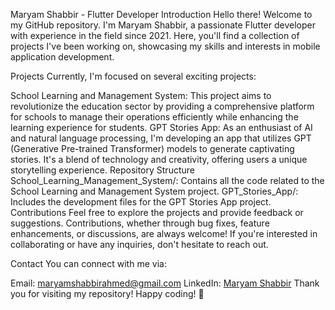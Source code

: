 Maryam Shabbir - Flutter Developer
Introduction
Hello there! Welcome to my GitHub repository. I'm Maryam Shabbir, a passionate Flutter developer with experience in the field since 2021. Here, you'll find a collection of projects I've been working on, showcasing my skills and interests in mobile application development.

Projects
Currently, I'm focused on several exciting projects:

School Learning and Management System: This project aims to revolutionize the education sector by providing a comprehensive platform for schools to manage their operations efficiently while enhancing the learning experience for students.
GPT Stories App: As an enthusiast of AI and natural language processing, I'm developing an app that utilizes GPT (Generative Pre-trained Transformer) models to generate captivating stories. It's a blend of technology and creativity, offering users a unique storytelling experience.
Repository Structure
School_Learning_Management_System/: Contains all the code related to the School Learning and Management System project.
GPT_Stories_App/: Includes the development files for the GPT Stories App project.
Contributions
Feel free to explore the projects and provide feedback or suggestions. Contributions, whether through bug fixes, feature enhancements, or discussions, are always welcome! If you're interested in collaborating or have any inquiries, don't hesitate to reach out.

Contact
You can connect with me via:

Email: maryamshabbirahmed@gmail.com
LinkedIn: [Maryam Shabbir](https://www.linkedin.com/in/maryam-shabbir-6598bb249/)
Thank you for visiting my repository! Happy coding! 🚀
